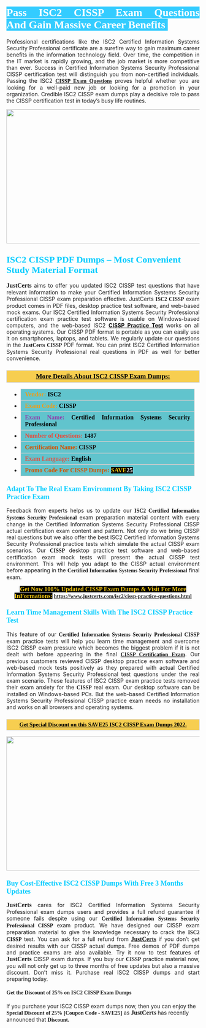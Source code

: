 <h1 style="text-align: justify;"><span style="color:#ffffff;"><span style="font-family:Georgia,serif;"><strong><span style="background-color:#33ccff;">Pass ISC2 CISSP Exam Questions And Gain Massive Career Benefits </span></strong></span></span></h1>

<p style="text-align: justify;">Professional certifications like the ISC2 Certified Information Systems Security Professional certificate are a surefire way to gain maximum career benefits in the information technology field. Over time, the competition in the IT market is rapidly growing, and the job market is more competitive than ever. Success in Certified Information Systems Security Professional CISSP certification test will distinguish you from non-certified individuals. Passing the ISC2 <span style="font-family:Georgia,serif;"><a href="https://www.justcerts.com/isc2/cissp-practice-questions.html"><strong>CISSP Exam Questions</strong></a></span> proves helpful whether you are looking for a well-paid new job or looking for a promotion in your organization. Credible ISC2 CISSP exam dumps play a decisive role to pass the CISSP certification test in today’s busy life routines.</p>

<p style="text-align: center;"><a href="https://www.justcerts.com/isc2/cissp-practice-questions.html"><img alt="" src="https://i.imgur.com/sRlK3Fm.jpg" style="width: 730px; height: 350px;" /></a></p>

<h2 style="margin-right:0in; margin-left:0in"><span style="color:#00ccff;"><span style="font-family:Georgia,serif;"><strong><span style="font-size:18pt">ISC2 CISSP PDF Dumps – Most Convenient Study Material Format</span></strong></span></span></h2>

<p style="text-align: justify;"><span style="font-size:16px;"><span style="font-family:Georgia,serif;"><strong>JustCerts</strong></span></span> aims to offer you updated ISC2 CISSP test questions that have relevant information to make your Certified Information Systems Security Professional CISSP exam preparation effective. JustCerts <span style="font-family:Georgia,serif;"><strong>ISC2 CISSP</strong></span> exam product comes in PDF files, desktop practice test software, and web-based mock exams. Our ISC2 Certified Information Systems Security Professional certification exam practice test software is usable on Windows-based computers, and the web-based ISC2 <a href="https://www.justcerts.com/isc2/cissp-practice-questions.html"><strong>CISSP Practice Test</strong></a> works on all operating systems. Our CISSP PDF format is portable as you can easily use it on smartphones, laptops, and tablets. We regularly update our questions in the <span style="font-family:Georgia,serif;"><strong>JustCerts CISSP </strong></span> PDF format. You can print ISC2 Certified Information Systems Security Professional real questions in PDF as well for better convenience.</p>

<h3 style="background: #f7ce50; border: 1px solid rgb(204, 204, 204); padding: 5px 10px; text-align: center;"><span style="font-family:Georgia,serif;"><u><u><span style="color:#000000;"><span style="font-size:11pt"><span style="line-height:normal"><b><span style="font-size:13.0pt"><span cambria="">More Details About ISC2 CISSP Exam Dumps:</span></span></b></span></span></span></u></u></span></h3>

<ul>
	<li style="margin:0cm 10pt">
	<div style="background:#61c4cd; border: 1px solid rgb(204, 204, 204); padding: 5px 10px; text-align: justify;"><span style="font-family:Georgia,serif;"><span style="font-size:11pt"><span style="line-height:normal"><b><span style="font-size:12.0pt"><span new="" roman="" times=""><span style="color:#f39c12;">Vendor:</span> <span style="color:#000000;">ISC2</span></span></span></b></span></span></span></div>
	</li>
	<li style="margin:0cm 10pt">
	<div style="background: #61c4cd; border: 1px solid rgb(204, 204, 204); padding: 5px 10px; text-align: justify;"><span style="font-family:Georgia,serif;"><span style="font-size:11pt"><span style="line-height:normal"><b><span style="font-size:12.0pt"><span new="" roman="" times=""><span style="color:#f39c12;">Exam Code:</span> <span style="color:#000000;">CISSP</span></span></span></b></span></span></span></div>
	</li>
	<li style="margin:0cm 10pt">
	<div style="background: #61c4cd; border: 1px solid rgb(204, 204, 204); padding: 5px 10px; text-align: justify;"><span style="font-family:Georgia,serif;"><span style="font-size:11pt"><span style="line-height:normal"><b><span style="font-size:12.0pt"><span new="" roman="" times=""><span style="color:#8e44ad;">Exam Name:</span> <span style="color:#000000;">Certified Information Systems Security Professional</span></span></span></b></span></span></span></div>
	</li>
	<li style="margin:0cm 10pt">
	<div style="background: #61c4cd; border: 1px solid rgb(204, 204, 204); padding: 5px 10px;"><span style="font-family:Georgia,serif;"><span style="font-size:11pt"><span style="line-height:normal"><b><span style="font-size:12.0pt"><span new="" roman="" times=""><span style="color:#e74c3c;">Number of Questions:</span><span style="color:#000000;"><span style="color:#f1c40f;"> </span>1487</span></span></span></b></span></span></span></div>
	</li>
	<li style="margin:0cm 10pt">
	<div style="background: #61c4cd; border: 1px solid rgb(204, 204, 204); padding: 5px 10px; text-align: justify;"><span style="font-family:Georgia,serif;"><span style="font-size:11pt"><span style="line-height:normal"><b><span style="font-size:12.0pt"><span new="" roman="" times=""><span style="color:#d35400;">Certification Name:</span> CISSP</span></span></b></span></span></span></div>
	</li>
	<li style="margin:0cm 10pt">
	<div style="background: #61c4cd; border: 1px solid rgb(204, 204, 204); padding: 5px 10px; text-align: justify;"><span style="font-family:Georgia,serif;"><span style="font-size:11pt"><span style="line-height:normal"><b><span style="font-size:12.0pt"><span new="" roman="" times=""><span style="color:#e74c3c;">Exam Language:</span> <span style="color:#000000;">English</span></span></span></b></span></span></span></div>
	</li>
	<li style="margin:0cm 10pt">
	<div style="background: #61c4cd; border: 1px solid rgb(204, 204, 204); padding: 5px 10px;"><span style="font-family:Georgia,serif;"><span style="font-size:11pt"><span style="line-height:normal"><b><span style="font-size:12.0pt"><span new="" roman="" times=""><span style="color:#d35400;">Promo Code For CISSP Dumps:</span><span style="color:#f1c40f;"> <span style="background-color:#000000;">SAVE</span></span><span style="color:#ffffff;"><span style="background-color:#000000;">25</span></span></span></span></b></span></span></span></div>
	</li>
</ul>

<h3 style="margin-right:0in; margin-left:0in"><span style="color:#00ccff;"><span style="font-family:Georgia,serif;"><strong><span style="font-size:13.5pt">Adapt To The Real Exam Environment By Taking ISC2 CISSP Practice Exam</span></strong></span></span></h3>

<p style="text-align: justify;">Feedback from experts helps us to update our <span style="font-family:Georgia,serif;"><strong>ISC2 Certified Information Systems Security Professional</strong></span> exam preparation material content with every change in the Certified Information Systems Security Professional CISSP actual certification exam content and pattern. Not only do we bring CISSP real questions but we also offer the best ISC2 Certified Information Systems Security Professional practice tests which simulate the actual CISSP exam scenarios. Our <span style="font-family:Georgia,serif;"><strong> CISSP</strong></span> desktop practice test software and web-based certification exam mock tests will present the actual CISSP test environment. This will help you adapt to the CISSP actual environment before appearing in the <span style="font-family:Georgia,serif;"><strong>Certified Information Systems Security Professional</strong></span> final exam.</p>

<p style="text-align: center;"><span style="font-family:Georgia,serif;"><strong><span style="font-size:16px;"><span style="color:#f1c40f;"><span style="background-color:#000000;">Get Now 100% Updated CISSP Exam Dumps & Visit For More InFormations:</span></span></span> <a href="https://www.justcerts.com/isc2/cissp-practice-questions.html">https://www.justcerts.com/isc2/cissp-practice-questions.html</a></strong></span></p>

<h3 style="margin-right:0in; margin-left:0in"><span style="color:#00ccff;"><span style="font-family:Georgia,serif;"><strong><span style="font-size:13.5pt">Learn Time Management Skills With The ISC2 CISSP Practice Test</span></strong></span></span></h3>

<p style="text-align: justify;">This feature of our <span style="font-family:Georgia,serif;"><strong>Certified Information Systems Security Professional CISSP</strong></span> exam practice tests will help you learn time management and overcome ISC2 CISSP exam pressure which becomes the biggest problem if it is not dealt with before appearing in the final <span style="font-family:Georgia,serif;"><a href="https://www.justcerts.com/isc2/cissp-certification-exams.html"><strong>CISSP Certification Exam</strong></a></span>. Our previous customers reviewed CISSP desktop practice exam software and web-based mock tests positively as they prepared with actual Certified Information Systems Security Professional test questions under the real exam scenario. These features of ISC2 CISSP exam practice tests removed their exam anxiety for the <span style="font-family:Georgia,serif;"><strong>CISSP </strong></span> real exam. Our desktop software can be installed on Windows-based PCs. But the web-based Certified Information Systems Security Professional CISSP practice exam needs no installation and works on all browsers and operating systems.</p>

<h3 style="background: rgb(247, 206, 80); border: 1px solid rgb(204, 204, 204); padding: 5px 10px; text-align: center;"><span style="font-family:Georgia,serif;"><u><span style="color:#000000;"><span style="font-size:11pt;"><span style="line-height:normal;"><b><span cambria="">Get Special Discount on this SAVE25 ISC2 CISSP Exam Dumps 2022.</span></b></span></span></span></u></span></h3>

<p style="text-align: center;"><a href="https://www.justcerts.com/isc2/cissp-practice-questions.html"><img alt="" src="https://i.imgur.com/c4rEU3j.jpg" style="width: 700px; height: 350px;" /></a></p>

<h3 style="margin-right:0in; margin-left:0in"><span style="color:#00ccff;"><span style="font-family:Georgia,serif;"><strong><span style="font-size:13.5pt">Buy Cost-Effective ISC2 CISSP Dumps With Free 3 Months Updates</span></strong></span></span></h3>

<p style="text-align: justify;"><span style="font-size:16px;"><span style="font-family:Georgia,serif;"><strong>JustCerts</strong></span></span> cares for ISC2 Certified Information Systems Security Professional exam dumps users and provides a full refund guarantee if someone fails despite using our <span style="font-family:Georgia,serif;"><strong>Certified Information Systems Security Professional CISSP</strong></span> exam product. We have designed our CISSP exam preparation material to give the knowledge necessary to crack the <span style="font-family:Georgia,serif;"><strong>ISC2 CISSP</strong></span> test. You can ask for a full refund from <a href="https://www.justcerts.com/"><span style="font-size:16px;"><span style="font-family:Georgia,serif;"><strong>JustCerts</strong></span></span></a> if you don’t get desired results with our CISSP actual dumps. Free demos of PDF dumps and practice exams are also available. Try it now to test features of <span style="font-size:16px;"><span style="font-family:Georgia,serif;"><strong>JustCerts</strong></span></span> CISSP exam dumps. If you buy our <span style="font-family:Georgia,serif;"><strong> CISSP</strong></span> practice material now, you will not only get up to three months of free updates but also a massive discount. Don’t miss it. Purchase real ISC2 CISSP dumps and start preparing today.</p>

<h4><span style="font-family:Georgia,serif;"><strong>Get the Discount of 25% on ISC2 CISSP Exam Dumps</strong></span></h4>

<p>If you purchase your ISC2 CISSP exam dumps now, then you can enjoy the <span style="font-size:14px;"><span style="font-family:Georgia,serif;"><strong>Special Discount of 25% [Coupon Code - SAVE25]</strong></span></span> as <span style="font-size:16px;"><span style="font-family:Georgia,serif;"><strong>JustCerts</strong></span></span> has recently announced that <span style="font-size:14px;"><span style="font-family:Georgia,serif;"><strong>Discount.</strong></span></span></p>
